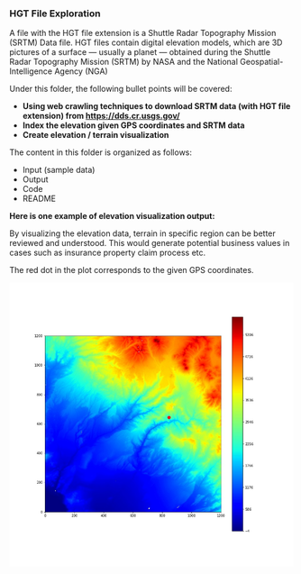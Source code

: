 ### HGT File Exploration

A file with the HGT file extension is a Shuttle Radar Topography Mission (SRTM) Data file. 
HGT files contain digital elevation models, which are 3D pictures of a surface — usually a planet — obtained during the Shuttle Radar Topography Mission (SRTM) by NASA and the National Geospatial-Intelligence Agency (NGA)

Under this folder, the following bullet points will be covered:
- **Using web crawling techniques to download SRTM data (with HGT file extension) from <https://dds.cr.usgs.gov/>**
- **Index the elevation given GPS coordinates and SRTM data**
- **Create elevation / terrain visualization**

The content in this folder is organized as follows:
- Input (sample data)
- Output
- Code
- README

**Here is one example of elevation visualization output:**<br>

By visualizing the elevation data, terrain in specific region can be better reviewed and understood. This would generate potential business values in cases such as insurance property claim process etc. 

The red dot in the plot corresponds to the given GPS coordinates.

<img src="https://github.com/ZenithSun/Geospatial-Data-Analysis/blob/master/HGT-File-Exploration/Output/Longitude%3D-70.29492080211641%2C%20Latitude%3D-17.463855628955717.jpg" alt="drawing" width="700"/>
